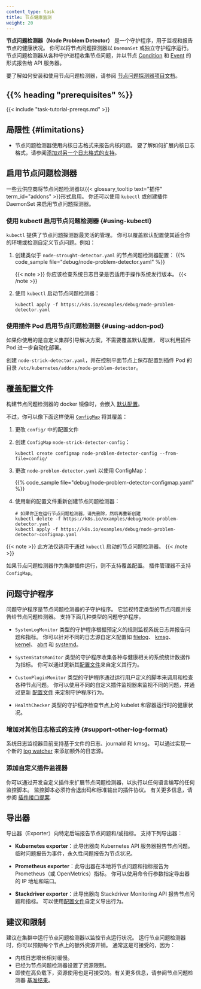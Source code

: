 ```yaml
---
content_type: task
title: 节点健康监测
weight: 20
---
```

<!-- 
title: Monitor Node Health
content_type: task
reviewers:
- Random-Liu
- dchen1107
weight: 20
-->

<!-- overview -->
<!--
*Node Problem Detector* is a daemon for monitoring and reporting about a node's health.
You can run Node Problem Detector as a `DaemonSet` or as a standalone daemon.
Node Problem Detector collects information about node problems from various daemons
and reports these conditions to the API server as Node [Condition](/docs/concepts/architecture/nodes/#condition)s
or as [Event](/docs/reference/kubernetes-api/cluster-resources/event-v1)s.

To learn how to install and use Node Problem Detector, see
[Node Problem Detector project documentation](https://github.com/kubernetes/node-problem-detector).
-->

**节点问题检测器（Node Problem Detector）** 是一个守护程序，用于监视和报告节点的健康状况。
你可以将节点问题探测器以 `DaemonSet` 或独立守护程序运行。
节点问题检测器从各种守护进程收集节点问题，并以节点
[Condition](/zh-cn/docs/concepts/architecture/nodes/#condition) 和
[Event](/zh-cn/docs/reference/kubernetes-api/cluster-resources/event-v1)
的形式报告给 API 服务器。

要了解如何安装和使用节点问题检测器，请参阅
[节点问题探测器项目文档](https://github.com/kubernetes/node-problem-detector)。

## {{% heading "prerequisites" %}}

{{< include "task-tutorial-prereqs.md" >}}

<!-- steps -->

<!--
## Limitations

* Node Problem Detector uses the kernel log format for reporting kernel issues.
  To learn how to extend the kernel log format, see [Add support for another log format](#support-other-log-format).
-->
## 局限性  {#limitations}

* 节点问题检测器使用内核日志格式来报告内核问题。
  要了解如何扩展内核日志格式，请参阅[添加对另一个日志格式的支持](#support-other-log-format)。

<!--
## Enabling Node Problem Detector

Some cloud providers enable Node Problem Detector as an {{< glossary_tooltip text="Addon" term_id="addons" >}}.
You can also enable Node Problem Detector with `kubectl` or by creating an Addon DaemonSet.
-->
## 启用节点问题检测器

一些云供应商将节点问题检测器以{{< glossary_tooltip text="插件" term_id="addons" >}}形式启用。
你还可以使用 `kubectl` 或创建插件 DaemonSet 来启用节点问题探测器。

<!--
### Using kubectl to enable Node Problem Detector {#using-kubectl}

`kubectl` provides the most flexible management of Node Problem Detector.
You can overwrite the default configuration to fit it into your environment or
to detect customized node problems. For example:
-->
### 使用 kubectl 启用节点问题检测器 {#using-kubectl}

`kubectl` 提供了节点问题探测器最灵活的管理。
你可以覆盖默认配置使其适合你的环境或检测自定义节点问题。例如：

<!--
1. Create a Node Problem Detector configuration similar to `node-problem-detector.yaml`:

   {{% code_sample file="debug/node-problem-detector.yaml" %}}

   {{< note >}}
   You should verify that the system log directory is right for your operating system distribution.
   {{< /note >}}

1. Start node problem detector with `kubectl`:

   ```shell
   kubectl apply -f https://k8s.io/examples/debug/node-problem-detector.yaml
   ```
-->
1. 创建类似于 `node-strought-detector.yaml` 的节点问题检测器配置：
   {{% code_sample file="debug/node-problem-detector.yaml" %}}

   {{< note >}}
   你应该检查系统日志目录是否适用于操作系统发行版本。
   {{< /note >}}

1. 使用 `kubectl` 启动节点问题检测器：

   ```shell
   kubectl apply -f https://k8s.io/examples/debug/node-problem-detector.yaml
   ```

<!--
### Using an Addon pod to enable Node Problem Detector {#using-addon-pod}

If you are using a custom cluster bootstrap solution and don't need
to overwrite the default configuration, you can leverage the Addon pod to
further automate the deployment.

Create `node-problem-detector.yaml`, and save the configuration in the Addon pod's
directory `/etc/kubernetes/addons/node-problem-detector` on a control plane node.
-->
### 使用插件 Pod 启用节点问题检测器 {#using-addon-pod}

如果你使用的是自定义集群引导解决方案，不需要覆盖默认配置，
可以利用插件 Pod 进一步自动化部署。

创建 `node-strick-detector.yaml`，并在控制平面节点上保存配置到插件 Pod 的目录
`/etc/kubernetes/addons/node-problem-detector`。

<!--
## Overwrite the configuration

The [default configuration](https://github.com/kubernetes/node-problem-detector/tree/v0.8.12/config)
is embedded when building the Docker image of Node Problem Detector.
-->
## 覆盖配置文件

构建节点问题检测器的 docker 镜像时，会嵌入
[默认配置](https://github.com/kubernetes/node-problem-detector/tree/v0.8.12/config)。

<!--
However, you can use a [`ConfigMap`](/docs/tasks/configure-pod-container/configure-pod-configmap/)
to overwrite the configuration:
-->
不过，你可以像下面这样使用 [`ConfigMap`](/zh-cn/docs/tasks/configure-pod-container/configure-pod-configmap/)
将其覆盖：

<!--
1. Change the configuration files in `config/`
1. Create the `ConfigMap` `node-problem-detector-config`:

   ```shell
   kubectl create configmap node-problem-detector-config --from-file=config/
   ```

1. Change the `node-problem-detector.yaml` to use the `ConfigMap`:

   {{% code_sample file="debug/node-problem-detector-configmap.yaml" %}}

1. Recreate the Node Problem Detector with the new configuration file:

   ```shell
   # If you have a node-problem-detector running, delete before recreating
   kubectl delete -f https://k8s.io/examples/debug/node-problem-detector.yaml
   kubectl apply -f https://k8s.io/examples/debug/node-problem-detector-configmap.yaml
   ```
 -->
1. 更改 `config/` 中的配置文件
1. 创建 `ConfigMap` `node-strick-detector-config`：

   ```shell
   kubectl create configmap node-problem-detector-config --from-file=config/
   ```

1. 更改 `node-problem-detector.yaml` 以使用 ConfigMap：

      {{% code_sample file="debug/node-problem-detector-configmap.yaml" %}}

1. 使用新的配置文件重新创建节点问题检测器：

   ```shell
   # 如果你正在运行节点问题检测器，请先删除，然后再重新创建
   kubectl delete -f https://k8s.io/examples/debug/node-problem-detector.yaml
   kubectl apply -f https://k8s.io/examples/debug/node-problem-detector-configmap.yaml
   ```

<!--
{{< note >}}
This approach only applies to a Node Problem Detector started with `kubectl`.
{{< /note >}}

Overwriting a configuration is not supported if a Node Problem Detector runs as a cluster Addon.
The Addon manager does not support `ConfigMap`.
-->
{{< note >}}
此方法仅适用于通过 `kubectl` 启动的节点问题检测器。
{{< /note >}}

如果节点问题检测器作为集群插件运行，则不支持覆盖配置。
插件管理器不支持 `ConfigMap`。

<!--
## Problem Daemons

A problem daemon is a sub-daemon of the Node Problem Detector. It monitors specific kinds of node
problems and reports them to the Node Problem Detector.
There are several types of supported problem daemons.
-->

## 问题守护程序

问题守护程序是节点问题检测器的子守护程序。
它监视特定类型的节点问题并报告给节点问题检测器。
支持下面几种类型的问题守护程序。

<!--
- A `SystemLogMonitor` type of daemon monitors the system logs and reports problems and metrics
  according to predefined rules. You can customize the configurations for different log sources
  such as [filelog](https://github.com/kubernetes/node-problem-detector/blob/v0.8.12/config/kernel-monitor-filelog.json),
  [kmsg](https://github.com/kubernetes/node-problem-detector/blob/v0.8.12/config/kernel-monitor.json),
  [kernel](https://github.com/kubernetes/node-problem-detector/blob/v0.8.12/config/kernel-monitor-counter.json),
  [abrt](https://github.com/kubernetes/node-problem-detector/blob/v0.8.12/config/abrt-adaptor.json),
  and [systemd](https://github.com/kubernetes/node-problem-detector/blob/v0.8.12/config/systemd-monitor-counter.json).
-->
- `SystemLogMonitor` 类型的守护程序根据预定义的规则监视系统日志并报告问题和指标。
  你可以针对不同的日志源自定义配置如
[filelog](https://github.com/kubernetes/node-problem-detector/blob/v0.8.12/config/kernel-monitor-filelog.json)、
[kmsg](https://github.com/kubernetes/node-problem-detector/blob/v0.8.12/config/kernel-monitor.json)、
[kernel](https://github.com/kubernetes/node-problem-detector/blob/v0.8.12/config/kernel-monitor-counter.json)、
[abrt](https://github.com/kubernetes/node-problem-detector/blob/v0.8.12/config/abrt-adaptor.json)
和 [systemd](https://github.com/kubernetes/node-problem-detector/blob/v0.8.12/config/systemd-monitor-counter.json)。

<!--
- A `SystemStatsMonitor` type of daemon collects various health-related system stats as metrics.
  You can customize its behavior by updating its
  [configuration file](https://github.com/kubernetes/node-problem-detector/blob/v0.8.12/config/system-stats-monitor.json).
-->

- `SystemStatsMonitor` 类型的守护程序收集各种与健康相关的系统统计数据作为指标。
  你可以通过更新其[配置文件](https://github.com/kubernetes/node-problem-detector/blob/v0.8.12/config/system-stats-monitor.json)来自定义其行为。

<!--
- A `CustomPluginMonitor` type of daemon invokes and checks various node problems by running
  user-defined scripts. You can use different custom plugin monitors to monitor different
  problems and customize the daemon behavior by updating the
  [configuration file](https://github.com/kubernetes/node-problem-detector/blob/v0.8.12/config/custom-plugin-monitor.json).
-->

- `CustomPluginMonitor` 类型的守护程序通过运行用户定义的脚本来调用和检查各种节点问题。
  你可以使用不同的自定义插件监视器来监视不同的问题，并通过更新
  [配置文件](https://github.com/kubernetes/node-problem-detector/blob/v0.8.12/config/custom-plugin-monitor.json)
  来定制守护程序行为。

<!--
- A `HealthChecker` type of daemon checks the health of the kubelet and container runtime on a node.
-->
- `HealthChecker` 类型的守护程序检查节点上的 kubelet 和容器运行时的健康状况。

<!--
### Adding support for other log format {#support-other-log-format}

The system log monitor currently supports file-based logs, journald, and kmsg.
Additional sources can be added by implementing a new
[log watcher](https://github.com/kubernetes/node-problem-detector/blob/v0.8.12/pkg/systemlogmonitor/logwatchers/types/log_watcher.go).
-->

### 增加对其他日志格式的支持 {#support-other-log-format}

系统日志监视器目前支持基于文件的日志、journald 和 kmsg。
可以通过实现一个新的
[log watcher](https://github.com/kubernetes/node-problem-detector/blob/v0.8.12/pkg/systemlogmonitor/logwatchers/types/log_watcher.go)
来添加额外的日志源。

<!--
### Adding custom plugin monitors

You can extend the Node Problem Detector to execute any monitor scripts written in any language by
developing a custom plugin. The monitor scripts must conform to the plugin protocol in exit code
and standard output. For more information, please refer to the
[plugin interface proposal](https://docs.google.com/document/d/1jK_5YloSYtboj-DtfjmYKxfNnUxCAvohLnsH5aGCAYQ/edit#).
-->

### 添加自定义插件监视器

你可以通过开发自定义插件来扩展节点问题检测器，以执行以任何语言编写的任何监控脚本。
监控脚本必须符合退出码和标准输出的插件协议。
有关更多信息，请参阅
[插件接口提案](https://docs.google.com/document/d/1jK_5YloSYtboj-DtfjmYKxfNnUxCAvohLnsH5aGCAYQ/edit#).

<!--
## Exporter

An exporter reports the node problems and/or metrics to certain backends.
The following exporters are supported:

- **Kubernetes exporter**: this exporter reports node problems to the Kubernetes API server.
  Temporary problems are reported as Events and permanent problems are reported as Node Conditions.

- **Prometheus exporter**: this exporter reports node problems and metrics locally as Prometheus
  (or OpenMetrics) metrics. You can specify the IP address and port for the exporter using command
  line arguments.

- **Stackdriver exporter**: this exporter reports node problems and metrics to the Stackdriver
  Monitoring API. The exporting behavior can be customized using a
  [configuration file](https://github.com/kubernetes/node-problem-detector/blob/v0.8.12/config/exporter/stackdriver-exporter.json).
-->

## 导出器

导出器（Exporter）向特定后端报告节点问题和/或指标。
支持下列导出器：

- **Kubernetes exporter**：此导出器向 Kubernetes API 服务器报告节点问题。
  临时问题报告为事件，永久性问题报告为节点状况。

- **Prometheus exporter**：此导出器在本地将节点问题和指标报告为 Prometheus（或 OpenMetrics）指标。
  你可以使用命令行参数指定导出器的 IP 地址和端口。

- **Stackdriver exporter**：此导出器向 Stackdriver Monitoring API 报告节点问题和指标。
  可以使用[配置文件](https://github.com/kubernetes/node-problem-detector/blob/v0.8.12/config/exporter/stackdriver-exporter.json)自定义导出行为。

<!-- discussion -->

<!--
## Recommendations and restrictions

It is recommended to run the Node Problem Detector in your cluster to monitor node health.
When running the Node Problem Detector, you can expect extra resource overhead on each node.
Usually this is fine, because:

* The kernel log grows relatively slowly.
* A resource limit is set for the Node Problem Detector.
* Even under high load, the resource usage is acceptable. For more information, see the Node Problem Detector
  [benchmark result](https://github.com/kubernetes/node-problem-detector/issues/2#issuecomment-220255629).
-->
## 建议和限制

建议在集群中运行节点问题检测器以监控节点运行状况。
运行节点问题检测器时，你可以预期每个节点上的额外资源开销。
通常这是可接受的，因为：

* 内核日志增长相对缓慢。
* 已经为节点问题检测器设置了资源限制。
* 即使在高负载下，资源使用也是可接受的。有关更多信息，请参阅节点问题检测器
  [基准结果](https://github.com/kubernetes/node-problem-detector/issues/2.suecomment-220255629)。
